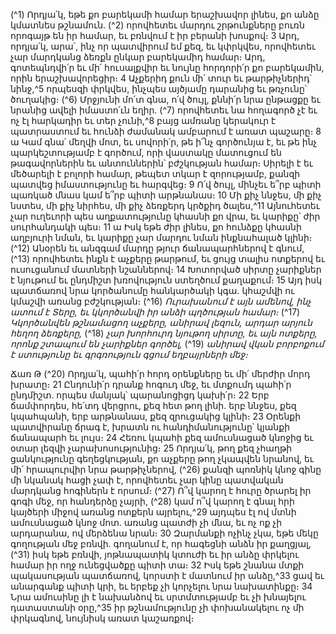 
(^1) Որդյա՛կ, եթե քո բարեկամի համար երաշխավոր լինես, քո անձը կմատնես թշնամուն. (^2) որովհետեւ մարդու
շրթունքները բուռն որոգայթ են իր համար, եւ բռնվում է իր բերանի խոսքով։ 3 Արդ, որդյա՛կ, արա՛, ինչ որ պատվիրում
եմ քեզ, եւ կփրկվես, որովհետեւ չար մարդկանց ձեռքն ընկար բարեկամիդ համար։ Արդ, գոտեպնդվի՛ր եւ մի՛ հուսալքվիր
եւ նույնը հորդորի՛ր քո բարեկամին, որին երաշխավորեցիր։ 4 Աչքերիդ քուն մի՛ տուր եւ թարթիչներիդ՝ նինջ,^5 որպեսզի
փրկվես, ինչպես այծյամը դարանից եւ թռչունը՝ ծուղակից։
(^6) Մրջյունի մո՛տ գնա, ո՛վ ծույլ, քննի՛ր նրա ընթացքը եւ նրանից ավելի իմաստո՛ւն եղիր. (^7) որովհետեւ նա հողագործ չէ
եւ ոչ էլ հարկադիր եւ տեր չունի,^8 բայց ամռանը կերակուր է պատրաստում եւ հունձի ժամանակ ամբարում է առատ
պաշարը։ 8 ա Կամ գնա՛ մեղվի մոտ, եւ սովորի՛ր, թե ի՜նչ գործունյա է, եւ թե ինչ պարկեշտությամբ է գործում, որի վաստակը
մատուցում են թագավորներին եւ անտուններին՝ բժշկության համար։ Սիրելի է եւ մեծարելի է բոլորի համար, թեպետ
տկար է զորությամբ, քանզի պատվեց իմաստությունը եւ հարգվեց։ 9 Ո՛վ ծույլ, մինչեւ ե՞րբ պիտի պառկած մնաս կամ ե՞րբ
պիտի արթնանաս։ 10 Մի քիչ ննջես, մի քիչ նստես, մի քիչ նիրհես, մի քիչ ձեռքերդ կրծքիդ ծալես,^11 Այնուհետեւ չար
ուղեւորի պես աղքատությունը կհասնի քո վրա, եւ կարիքը՝ ժիր սուրհանդակի պես։ 11 ա Իսկ եթե ժիր լինես, քո հունձքը
կհասնի աղբյուրի նման, եւ կարիքը չար մարդու նման ինքնահալած կլինի։
(^12) Անօրեն եւ անզգամ մարդը թյուր ճանապարհներով է գնում, (^13) որովհետեւ ինքն է աչքերը թարթում, եւ ցույց տալիս
ոտքերով եւ ուսուցանում մատների նշաններով։ 14 Խոտորված սիրտը չարիքներ է նյութում եւ ընդմիշտ խռովություն
ստեղծում քաղաքում։ 15 Այդ իսկ պատճառով նրա կործանումը հանկարծակի կգա. կհաշմվի ու կմաշվի առանց
բժշկության։
(^16) _Ուրախանում է այն ամենով, ինչ ատում է Տերը,
եւ կկործանվի իր անձի պղծության համար։_
(^17) _Կկործանվեն թշնամացող աչքերը,
անիրավ լեզուն,
արդար արյուն հեղող ձեռքերը,_
(^18) _չար խորհուրդ նյութող սիրտը,
եւ այն ոտքերը, որոնք շտապում են չարիքներ գործել,_
(^19) _անիրավ վկան բորբոքում է ստությունը
եւ գրգռություն գցում եղբայրների մեջ։_


Ճառ Թ
(^20) Որդյա՛կ, պահի՛ր հորդ օրենքները եւ մի՛ մերժիր մորդ խրատը։ 21 Ընդունի՛ր դրանք հոգուդ մեջ, եւ մտքումդ պահի՛ր
ընդմիշտ. որպես մանյակ՝ պարանոցիցդ կախի՛ր։ 22 Երբ ճամփորդես, հե՛տդ վերցրու, քեզ հետ թող լինի. երբ ննջես, քեզ
կպահպանի, երբ արթնանաս, քեզ զրուցակից կլինի։ 23 Օրենքի պատվիրանը ճրագ է, խրատն ու հանդիմանությունը՝
կյանքի ճանապարհ եւ լույս։ 24 Հեռու կպահի քեզ ամուսնացած կնոջից եւ օտար լեզվի չարախոսությունից։ 25 Որդյա՛կ,
թող քեզ չհաղթի ցանկությունը գեղեցկության, քո աչքերը թող չկապվեն նրանով, եւ մի՛ հրապուրվիր նրա թարթիչներով,
(^26) քանզի պոռնիկ կնոջ գինը մի նկանակ հացի չափ է, որովհետեւ չար կինը պատվական մարդկանց հոգիներն է որսում։
(^27) Ո՞վ կարող է հուրը ծրարել իր գոգի մեջ, որ հանդերձը չայրի, (^28) կամ ո՞վ կարող է գնալ հրի կայծերի միջով առանց
ոտքերն այրելու,^29 այդպես էլ ով մտնի ամուսնացած կնոջ մոտ. առանց պատժի չի մնա, եւ ոչ ոք չի արդարանա, ով
մերձենա նրան։ 30 Զարմանքի ոչինչ չկա, եթե մեկը գողության մեջ բռնվի. գողանում է, որ հագեցնի անձն իր քաղցյալ,
(^31) իսկ եթե բռնվի, յոթնապատիկ կտուժի եւ իր անձը փրկելու համար իր ողջ ունեցվածքը պիտի տա։ 32 Իսկ եթե շնանա
մտքի պակասության պատճառով, կորստի է մատնում իր անձը,^33 ցավ եւ անարգանք պիտի կրի, եւ երբեք չի կորչելու նրա
նախատինքը։ 34 Նրա ամուսինը լի է նախանձով եւ սրտմտությամբ եւ չի խնայելու դատաստանի օրը,^35 իր թշնամությունը
չի փոխանակելու ոչ մի փրկագնով, նույնիսկ առատ կաշառքով։
